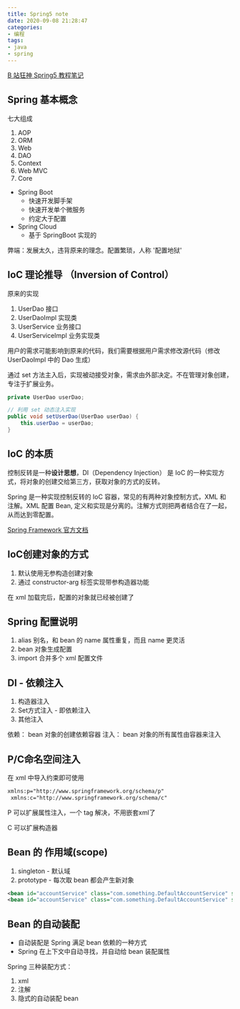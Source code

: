 ```yaml
---
title: Spring5 note
date: 2020-09-08 21:28:47
categories:
- 编程
tags:
- java
- spring
---
```


[B 站狂神 Spring5 教程笔记](https://www.bilibili.com/video/BV1WE411d7Dv)

## Spring 基本概念

七大组成

1. AOP
2. ORM
3. Web
4. DAO
5. Context
6. Web MVC
7. Core

* Spring Boot
  * 快速开发脚手架
  * 快速开发单个微服务
  * 约定大于配置
* Spring Cloud
  * 基于 SpringBoot 实现的

弊端：发展太久，违背原来的理念。配置繁琐，人称 '配置地狱'

## IoC 理论推导 （Inversion of Control）

原来的实现

1. UserDao 接口
2. UserDaoImpl 实现类
3. UserService 业务接口
4. UserServiceImpl 业务实现类

用户的需求可能影响到原来的代码，我们需要根据用户需求修改源代码（修改 UserDaoImpl 中的 Dao 生成）

通过 set 方法主入后，实现被动接受对象，需求由外部决定。不在管理对象创建，专注于扩展业务。

```java
private UserDao userDao;

// 利用 set 动态注入实现
public void setUserDao(UserDao userDao) {
    this.userDao = userDao;
}
```

## IoC 的本质

控制反转是一种**设计思想**，DI（Dependency Injection） 是 IoC 的一种实现方式，将对象的创建交给第三方，获取对象的方式的反转。

Spring 是一种实现控制反转的 IoC 容器，常见的有两种对象控制方式，XML 和 注解。XML 配置 Bean, 定义和实现是分离的。注解方式则把两者结合在了一起，从而达到零配置。

[Spring Framework 官方文档](https://docs.spring.io/spring/docs/current/spring-framework-reference/core.html#beans-factory-metadata)

## IoC创建对象的方式

1. 默认使用无参构造创建对象
2. 通过 constructor-arg 标签实现带参构造器功能

在 xml 加载完后，配置的对象就已经被创建了

## Spring 配置说明

1. alias 别名，和 bean 的 name 属性重复，而且 name 更灵活
2. bean 对象生成配置
3. import 合并多个 xml 配置文件

## DI - 依赖注入

1. 构造器注入
2. Set方式注入 - 即依赖注入
3. 其他注入

依赖： bean 对象的创建依赖容器
注入： bean 对象的所有属性由容器来注入

## P/C命名空间注入

在 xml 中导入约束即可使用

```xml
xmlns:p="http://www.springframework.org/schema/p"
 xmlns:c="http://www.springframework.org/schema/c"
```

P 可以扩展属性注入，一个 tag 解决，不用嵌套xml了

C 可以扩展构造器

## Bean 的 作用域(scope)

1. singleton - 默认域
2. prototype - 每次取 bean 都会产生新对象

```xml
<bean id="accountService" class="com.something.DefaultAccountService" scope="singleton"/>
<bean id="accountService" class="com.something.DefaultAccountService" scope="prototype"/>
```

## Bean 的自动装配

* 自动装配是 Spring 满足 bean 依赖的一种方式
* Spring 在上下文中自动寻找，并自动给 bean 装配属性

Spring 三种装配方式：

1. xml
2. 注解
3. 隐式的自动装配 bean
